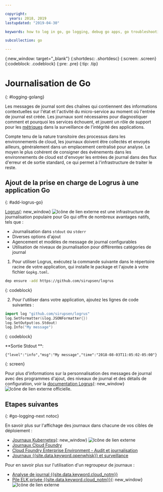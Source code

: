 ```yaml
---

copyright:
  years: 2018, 2019
lastupdated: "2019-04-30"

keywords: how to log in go, go logging, debug go apps, go troubleshooting, logrus go, go stdout

subcollection: go

---
```


{:new_window: target="_blank"}
{:shortdesc: .shortdesc}
{:screen: .screen}
{:codeblock: .codeblock}
{:pre: .pre}
{:tip: .tip}

# Journalisation de Go
{: #logging-golang}

Les messages de journal sont des chaînes qui contiennent des informations contextuelles sur l'état et l'activité du micro-service au moment où l'entrée de journal est créée. Les journaux sont nécessaires pour diagnostiquer comment et pourquoi les services échouent, et jouent un rôle de support pour les [métriques](/docs/go?topic=go-go-appmetrics) dans la surveillance de l'intégrité des applications.

Compte tenu de la nature transitoire des processus dans les environnements de cloud, les journaux doivent être collectés et envoyés ailleurs, généralement dans un emplacement centralisé pour analyse. Le moyen le plus cohérent de consigner des événements dans les environnements de cloud est d'envoyer les entrées de journal dans des flux d'erreur et de sortie standard, ce qui permet à l'infrastructure de traiter le reste.

## Ajout de la prise en charge de Logrus à une application Go
{: #add-logrus-go}

[Logrus](https://github.com/sirupsen/logrus){: new_window} ![Icône de lien externe](../icons/launch-glyph.svg "Icône de lien externe") est une infrastructure de journalisation populaire pour Go qui offre de nombreux avantages natifs, tels que : 
 * Journalisation dans `stdout` ou `stderr`
 * Diverses options d'ajout
 * Agencement et modèles de message de journal configurables
 * Utilisation de niveaux de journalisation pour différentes catégories de journal

1. Pour utiliser Logrus, exécutez la commande suivante dans le répertoire racine de votre application, qui installe le package et l'ajoute à votre fichier `Gopkg.toml`.
  ```bash
  dep ensure -add https://github.com/sirupsen/logrus
  ```
  {: codeblock}

2. Pour l'utiliser dans votre application, ajoutez les lignes de code suivantes :
  ```go
  import log "github.com/sirupsen/logrus"
  log.SetFormatter(&log.JSONFormatter{})
  log.SetOutput(os.Stdout)
  log.Info("My message")
  ```
  {: codeblock}

  **Sortie Stdout **:
  ```
  {"level":"info","msg":"My message","time":"2018-08-03T11:05:02-05:00"}
  ```
  {: screen}

Pour plus d'informations sur la personnalisation des messages de journal avec des programmes d'ajout, des niveaux de journal et des détails de configuration, voir la [documentation Logrus](https://godoc.org/gopkg.in/Sirupsen/logrus.v0){: new_window} ![Icône de lien externe](../icons/launch-glyph.svg "Icône de lien externe") officielle.

## Etapes suivantes
{: #go-logging-next notoc}

En savoir plus sur l'affichage des journaux dans chacune de vos cibles de déploiement :
* [Journaux Kubernetes](https://kubernetes.io/docs/concepts/cluster-administration/logging/){: new_window} ![Icône de lien externe](../icons/launch-glyph.svg "Icône de lien externe")
* [Journaux Cloud Foundry](/docs/cli/reference/bluemix_cli?topic=cloud-cli-ibmcloud_cli#ibmcloud_app_logs)
* [Cloud Foundry Enterprise Environment - Audit et journalisation](/docs/cloud-foundry?topic=cloud-foundry-auditing-logging#auditing-logging)
* [Journaux {{site.data.keyword.openwhisk}} et surveillance](/docs/openwhisk?topic=cloud-functions-openwhisk_logs#openwhisk_logs)

Pour en savoir plus sur l'utilisation d'un regroupeur de journaux :
* [Analyse de journal {{site.data.keyword.cloud_notm}}](/docs/services/CloudLogAnalysis?topic=cloudloganalysis-log_analysis_ov#log_analysis_ov)
* [Pile ELK privée {{site.data.keyword.cloud_notm}}](https://www.ibm.com/support/knowledgecenter/en/SSBS6K_2.1.0.2/manage_metrics/logging_elk.html){: new_window} ![Icône de lien externe](../icons/launch-glyph.svg "Icône de lien externe")
